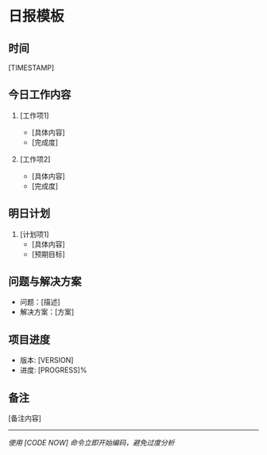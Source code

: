 # 日报模板

<!--
软件工程最佳实践：日报的重要性
1. 提高项目透明度：让所有相关方了解项目进展
2. 及早发现问题：通过每日回顾及时发现并解决问题
3. 建立工作节奏：形成规律的工作和汇报习惯
4. 积累经验：为项目复盘提供详细的历史记录
-->

## 时间
<!-- 使用PST时区，格式：YYYY-MM-DD HH:MM:SS PST -->
[TIMESTAMP]

## 今日工作内容
<!--
记录今日完成的具体工作：
1. 使用动词开头，描述具体行动
2. 每项工作需要有可验证的输出
3. 如果有关联任务，注明任务ID
-->

1. [工作项1]
   - [具体内容]
   - [完成度]

2. [工作项2]
   - [具体内容]
   - [完成度]

## 明日计划
<!--
制定明日计划的原则：
1. 设定具体且可达成的目标
2. 优先级排序
3. 考虑依赖关系
4. 预留buffer时间
-->

1. [计划项1]
   - [具体内容]
   - [预期目标]

## 问题与解决方案
<!--
问题跟踪与解决：
1. 清晰描述问题
2. 分析问题原因
3. 提出解决方案
4. 记录解决进展
-->

- 问题：[描述]
- 解决方案：[方案]

## 项目进度
<!--
进度跟踪要点：
1. 版本号必须准确
2. 进度使用百分比表示
3. 如有延期需说明原因
-->

- 版本: [VERSION]
- 进度: [PROGRESS]%

## 备注
<!--
其他需要记录的信息：
1. 重要决策
2. 风险提示
3. 资源需求
4. 协作事项
-->

[备注内容]

---
*使用 [CODE NOW] 命令立即开始编码，避免过度分析* 